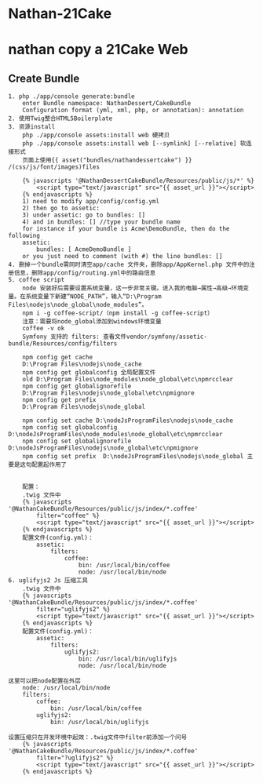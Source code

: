 # Nathan-21Cake
nathan copy a 21Cake Web
=======================================

Create Bundle
---------------------------------------
    1. php ./app/console generate:bundle
        enter Bundle namespace: NathanDessert/CakeBundle
        Configuration format (yml, xml, php, or annotation): annotation
    2. 使用Twig整合HTML5Boilerplate
    3. 资源install
        php ./app/console assets:install web 硬拷贝
        php ./app/console assets:install web [--symlink] [--relative] 软连接形式
        页面上使用{{ asset("bundles/nathandessertcake") }} /(css/js/font/images)files

        {% javascripts '@NathanDessertCakeBundle/Resources/public/js/*' %}
            <script type="text/javascript" src="{{ asset_url }}"></script>
        {% endjavascripts %}
        1) need to modify app/config/config.yml
        2) then go to assetic:
        3) under assetic: go to bundles: []
        4) and in bundles: [] //type your bundle name
        for instance if your bundle is Acme\DemoBundle, then do the following
        assetic:
            bundles: [ AcmeDemoBundle ]
        or you just need to comment (with #) the line bundles: []
    4. 删掉一个bundle需同时清空app/cache 文件夹，删除app/AppKernel.php 文件中的注册信息，删除app/config/routing.yml中的路由信息
    5. coffee script
        node 安装好后需要设置系统变量，这一步非常关键。进入我的电脑→属性→高级→环境变量。在系统变量下新建“NODE_PATH”，输入“D:\Program Files\nodejs\node_global\node_modules”。
        npm i -g coffee-script/（npm install -g coffee-script）
        注意：需要将node_global添加到windows环境变量
        coffee -v ok
        Symfony 支持的 filters: 查看文件vendor/symfony/assetic-bundle/Resources/config/filters

        npm config get cache
        D:\Program Files\nodejs\node_cache
        npm config get globalconfig 全局配置文件
        old D:\Program Files\node_modules\node_global\etc\npmrcclear
        npm config get globalignorefile
        D:\Program Files\nodejs\node_global\etc\npmignore
        npm config get prefix
        D:\Program Files\nodejs\node_global

        npm config set cache D:\nodeJsProgramFiles\nodejs\node_cache
        npm config set globalconfig D:\nodeJsProgramFiles\node_modules\node_global\etc\npmrcclear
        npm config set globalignorefile  D:\nodeJsProgramFiles\nodejs\node_global\etc\npmignore
        npm config set prefix  D:\nodeJsProgramFiles\nodejs\node_global 主要是这句配置起作用了


        配置：
        .twig 文件中
        {% javascripts '@NathanCakeBundle/Resources/public/js/index/*.coffee'
            filter="coffee" %}
            <script type="text/javascript" src="{{ asset_url }}"></script>
        {% endjavascripts %}
        配置文件(config.yml)：
            assetic:
                filters:
                    coffee:
                        bin: /usr/local/bin/coffee
                        node: /usr/local/bin/node
    6. uglifyjs2 Js 压缩工具
        .twig 文件中
        {% javascripts '@NathanCakeBundle/Resources/public/js/index/*.coffee'
            filter="uglifyjs2" %}
            <script type="text/javascript" src="{{ asset_url }}"></script>
        {% endjavascripts %}
        配置文件(config.yml)：
            assetic:
                filters:
                    uglifyjs2:
                        bin: /usr/local/bin/uglifyjs
                        node: /usr/local/bin/node

    这里可以把node配置在外层
        node: /usr/local/bin/node
        filters:
            coffee:
                bin: /usr/local/bin/coffee
            uglifyjs2:
                bin: /usr/local/bin/uglifyjs

    设置压缩只在开发环境中起效：.twig文件中filter前添加一个问号
        {% javascripts '@NathanCakeBundle/Resources/public/js/index/*.coffee'
            filter="?uglifyjs2" %}
            <script type="text/javascript" src="{{ asset_url }}"></script>
        {% endjavascripts %}







